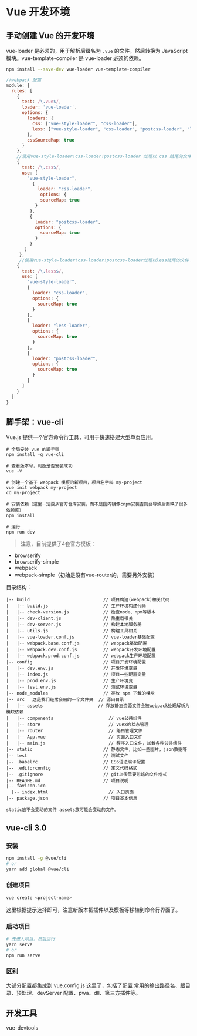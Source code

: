 # Vue 开发环境
	
## 手动创建 Vue 的开发环境
vue-loader 是必须的，用于解析后缀名为 `.vue` 的文件，然后转换为 JavaScript 模块。vue-template-compiler 是 vue-loader 必须的依赖。

``` bash
npm install --save-dev vue-loader vue-template-compiler
```

``` js
//webpack 配置
module: {
  rules: [
    {
      test: /\.vue$/,
      loader: 'vue-loader',
      options: {
        loaders: {
          css: ["vue-style-loader", "css-loader"],
          less: ["vue-style-loader", "css-loader", "postcss-loader", "less-loader"]
        },
        cssSourceMap: true
      }
    },
    //使用vue-style-loader!css-loader!postcss-loader 处理以 css 结尾的文件！
    {
      test: /\.css$/,
      use: [
        "vue-style-loader",
          {
            loader: "css-loader",
	         options: {
	         sourceMap: true
	       }
	     },
	     {
	       loader: "postcss-loader",
	       options: {
	         sourceMap: true
	       }
	     }
	   ]
	 },
	 //使用vue-style-loader!css-loader!postcss-loader处理以less结尾的文件！
    {
      test: /\.less$/,
      use: [
        "vue-style-loader",
        {
          loader: "css-loader",
          options: {
            sourceMap: true
          }
        },
        {
          loader: "less-loader",
          options: {
            sourceMap: true
          }
        },
        {
          loader: "postcss-loader",
          options: {
            sourceMap: true
          }
        }
      ]
    }
  ]
}
```

## 脚手架：vue-cli
Vue.js 提供一个官方命令行工具，可用于快速搭建大型单页应用。

	# 全局安装 vue 的脚手架	
	npm install -g vue-cli
	
	# 查看版本号，判断是否安装成功
	vue -V
	
	# 创建一个基于 webpack 模板的新项目，项目名字叫 my-project
	vue init webpack my-project
	cd my-project
	
	# 安装依赖（这里一定要从官方仓库安装，而不是国内镜像cnpm安装否则会导致后面缺了很多依赖库）
	npm install
	
	# 运行
	npm run dev
	
> 注意，目前提供了4套官方模板：

* browserify
* browserify-simple
* webpack
* webpack-simple（初始是没有vue-router的，需要另外安装）

目录结构：

```
|-- build                            // 项目构建(webpack)相关代码
|   |-- build.js                     // 生产环境构建代码
|   |-- check-version.js             // 检查node、npm等版本
|   |-- dev-client.js                // 热重载相关
|   |-- dev-server.js                // 构建本地服务器
|   |-- utils.js                     // 构建工具相关
|   |-- vue-loader.conf.js           // vue-loader基础配置
|   |-- webpack.base.conf.js         // webpack基础配置
|   |-- webpack.dev.conf.js          // webpack开发环境配置
|   |-- webpack.prod.conf.js         // webpack生产环境配置
|-- config                           // 项目开发环境配置
|   |-- dev.env.js                   // 开发环境变量
|   |-- index.js                     // 项目一些配置变量
|   |-- prod.env.js                  // 生产环境变
|   |-- test.env.js                  // 测试环境变量
|-- node_modules                     // 存放 npm 下载的模块
|-- src   这是我们经常会用的一个文件夹  // 源码目录
|   |-- assets                     // 存放静态资源文件会被webpack处理解析为模块依赖
|   |-- components                     // vue公共组件
|   |-- store                          // vuex的状态管理
|   |-- router                         // 路由管理文件
|   |-- App.vue                        // 页面入口文件
|   |-- main.js                        // 程序入口文件，加载各种公共组件
|-- static                           // 静态文件，比如一些图片，json数据等
|-- test                             // 测试文件
|-- .babelrc                         // ES6语法编译配置
|-- .editorconfig                    // 定义代码格式
|-- .gitignore                       // git上传需要忽略的文件格式
|-- README.md                        // 项目说明
|-- favicon.ico 
  |-- index.html                       // 入口页面
|-- package.json                     // 项目基本信息

static放不会变动的文件 assets放可能会变动的文件。
```

## vue-cli 3.0
### 安装
``` bash
npm install -g @vue/cli
# or
yarn add global @vue/cli
```

### 创建项目
``` bash
vue create <project-name>
```

这里根据提示选择即可，注意新版本把插件以及模板等移植到命令行界面了。

### 启动项目
``` bash
# 先进入项目，然后运行
yarn serve 
# or
npm run serve
```

### 区别
大部分配置都集成到 vue.config.js 这里了，包括了配置 常用的输出路径名、跟目录、预处理、devServer 配置、pwa、dll、第三方插件等。

## 开发工具
vue-devtools